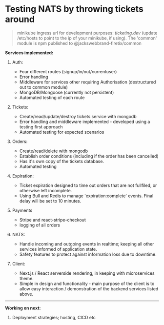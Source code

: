 # Testing NATS by throwing tickets around

> minikube ingress url for development purposes: _ticketing.dev_ (update /etc/hosts to point to the ip of your minikube, if using).
> The 'common' module is npm published to @jackswebbrand-firetix/common

**Services implemented:**

1. Auth:

   - Four different routes (signup/in/out/currentuser)
   - Error handling
   - Middleware for services other requiring Authorisation (destructured out to common module)
   - MongoDB/Mongoose (currently not persistent)
   - Automated testing of each route

2. Tickets:

   - Create/read/update/destroy tickets service with mongodb
   - Error handling and middleware implemented - developed using a testing first approach
   - Automated testing for expected scenarios

3. Orders:

   - Create/read/delete with mongodb
   - Establish order conditions (including if the order has been cancelled)
   - Has it's own copy of the tickets database.
   - Automated testing

4. Expiration:

   - Ticket expiration designed to time out orders that are not fullfiled, or otherwise left incomplete.
   - Using Bull and Redis to manage 'expiration:complete' events. Final delay will be set to 10 minutes.

5. Payments

   - Stripe and react-stripe-checkout
   - logging of all orders

6. NATS:

   - Handle incoming and outgoing events in realtime; keeping all other services informed of application state.
   - Safety features to protect against information loss due to downtime.

7. Client:

   - Next.js / React serverside rendering, in keeping with microservices theme.
   - Simple in design and functionality - main purpose of the client is to allow easy interaction / demonstration of the backend services listed above.

---

**Working on next:**

1. Deployment strategies; hosting, CICD etc
